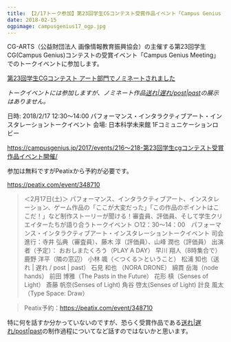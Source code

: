 ```yaml
---
title: 【2/17トーク参加】第23回学生CGコンテスト受賞作品イベント「Campus Genius Meeting」
date: 2018-02-15
ogpimage: campusgenius17_ogp.jpg
---
```


CG-ARTS（公益財団法人 画像情報教育振興協会）の主催する第23回学生CG(Campus Genius)コンテストの受賞イベント「Campus Genius Meeting」でのトークイベントに参加します。

[第23回学生CGコンテスト アート部門でノミネートされました](/info/23rdcampusgeniusnominate)

*トークイベントには参加しますが、ノミネート作品[送れ|遅れ/post|past](/works/post-past_sotsuten)の展示はありません。*

日時: 2018/2/17 12:30～14:00 パフォーマンス・インタラクティブアート・インスタレーショントークイベント
会場: 日本科学未来館 1Fコミュニケーションロビー

<https://campusgenius.jp/2017/events/216～218-第23回学生cgコンテスト受賞作品イベント開催/>

参加は無料ですがPeatixから予約が必要です。

<https://peatix.com/event/348710>

<!--more-->

> ＜2月17日(土)＞
パフォーマンス、インタラクティブアート、インスタレーション、ゲーム作品の「ここが大変だった」「この作品のポイントはここだ！」など制作ストーリーが聞ける！審査員、評価員、そして学生クリエイターたちが語り合うトークイベント
 ○12：30～14：00　パフォーマンス・インタラクティブアート・インスタレーショントークイベント
 司会進行：寺井 弘典（審査員）、藤木 淳（評価員）、山峰 潤也（評価員）
 出演者（予定）：
 おおしまたくろう（PLAY A DAY）
 早川 翔人（8時集合で）
 鹿野 洋平（隣の窓辺）
 小林 颯（＜つくる＞ということ）
 松浦 知也（送れ | 遅れ / post | past）
 石見 和也 （NORA DRONE）
 綿貫 岳海（node hands）
 前田 博雅（The Pasts in the Future）
 花形 槙（Senses of Light）
 斎藤 帆奈(Senses of Light)
 角谷 啓太(Senses of Light)
 計良 風太（Type Space: Draw）

> Peatix予約：https://peatix.com/event/348710

特に何を話すか分かっていないのですが、恐らく受賞作品である[送れ|遅れ/post|past](/works/post-past_sotsuten)の制作過程についてなど話すのではないかと思います。
